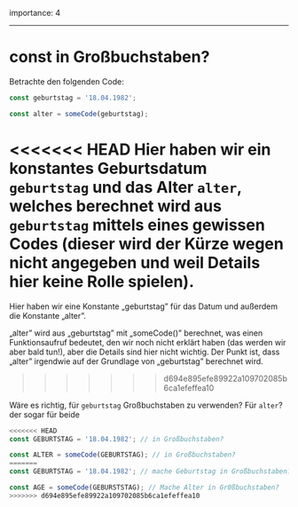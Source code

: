 importance: 4

---

# const in Großbuchstaben?

Betrachte den folgenden Code:

```js
const geburtstag = '18.04.1982';

const alter = someCode(geburtstag);
```

<<<<<<< HEAD
Hier haben wir ein konstantes Geburtsdatum `geburtstag` und das Alter `alter`, welches berechnet wird aus `geburtstag` mittels eines gewissen Codes (dieser wird der Kürze wegen  nicht angegeben und weil Details hier keine Rolle spielen).
=======
Hier haben wir eine Konstante „geburtstag” für das Datum und außerdem die Konstante „alter”.

„alter” wird aus „geburtstag” mit „someCode()” berechnet, was einen Funktionsaufruf bedeutet, den wir noch nicht erklärt haben (das werden wir aber bald tun!), aber die Details sind hier nicht wichtig. Der Punkt ist, dass „alter” irgendwie auf der Grundlage von „geburtstag” berechnet wird.
>>>>>>> d694e895efe89922a109702085b6ca1efeffea10

Wäre es richtig, für `geburtstag` Großbuchstaben zu verwenden? Für `alter`? der sogar für beide

```js
<<<<<<< HEAD
const GEBURTSTAG = '18.04.1982'; // in Großbuchstaben?

const ALTER = someCode(GEBURTSTAG); // in Großbuchstaben?
=======
const GEBURTSTAG = '18.04.1982'; // mache Geburtstag in Großbuchstaben?

const AGE = someCode(GEBURSTSTAG); // Mache Alter in Gr0ßbuchstaben?
>>>>>>> d694e895efe89922a109702085b6ca1efeffea10
```
